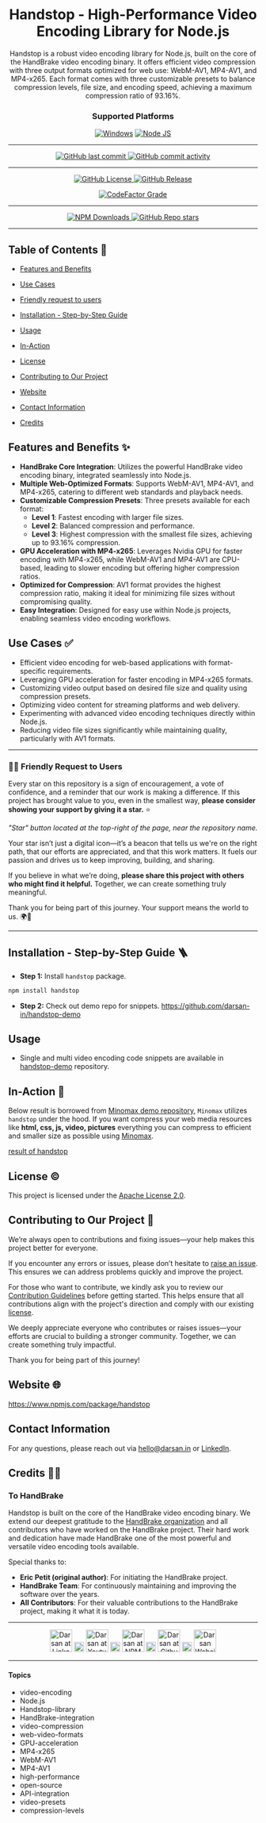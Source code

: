 <div align="center">

# Handstop - High-Performance Video Encoding Library for Node.js

<p id="intro">Handstop is a robust video encoding library for Node.js, built on the core of the HandBrake video encoding binary. It offers efficient video compression with three output formats optimized for web use: WebM-AV1, MP4-AV1, and MP4-x265. Each format comes with three customizable presets to balance compression levels, file size, and encoding speed, achieving a maximum compression ratio of 93.16%.</p>

### Supported Platforms

[![Windows](https://img.shields.io/badge/Windows-0078D6?style=for-the-badge&logo=windows&logoColor=white)]()
[![Node JS](https://img.shields.io/badge/Node.js-43853D?style=for-the-badge&logo=node.js&logoColor=white)]()

---

<p>

<span>
  <a href="https://github.com/darsan-in/Handstop/commits/main">
    <img src="https://img.shields.io/github/last-commit/darsan-in/Handstop?display_timestamp=committer&style=for-the-badge&label=Updated%20On" alt="GitHub last commit"/>
  </a>
</span>

<span>
  <a href="">
    <img src="https://img.shields.io/github/commit-activity/m/darsan-in/Handstop?style=for-the-badge&label=Commit%20Activity" alt="GitHub commit activity"/>
  </a>
</span>

</p>

---

<p>

<span>
  <a href="LICENSE">
    <img src="https://img.shields.io/github/license/darsan-in/Handstop?style=for-the-badge&label=License" alt="GitHub License"/>
  </a>
</span>

<span>
  <a href="https://github.com/darsan-in/Handstop/releases">
    <img src="https://img.shields.io/github/v/release/darsan-in/Handstop?include_prereleases&sort=date&display_name=tag&style=for-the-badge&label=Latest%20Version" alt="GitHub Release"/>
  </a>
</span>

</p>

<p>

<span>
  <a href="https://www.codefactor.io/repository/github/darsan-in/Handstop/issues/main">
    <img src="https://img.shields.io/codefactor/grade/github/darsan-in/Handstop?style=for-the-badge&label=Code%20Quality%20Grade" alt="CodeFactor Grade"/>
  </a>
</span>

</p>

---

<p>

<span>
  <a href="">
    <img src="https://img.shields.io/npm/d18m/handstop?style=for-the-badge&label=Downloads%20On%20NPM" alt="NPM Downloads"/>
  </a>
</span>

<span>
  <a href="">
    <img src="https://img.shields.io/github/stars/darsan-in/Handstop?style=for-the-badge&label=Stars" alt="GitHub Repo stars"/>
  </a>
</span>

</p>

---

</div>

## Table of Contents 📝

- [Features and Benefits](#features-and-benefits-)
- [Use Cases](#use-cases-)
- [Friendly request to users](#-friendly-request-to-users)

- [Installation - Step-by-Step Guide](#installation---step-by-step-guide-)
- [Usage](#usage)
- [In-Action](#in-action-)

- [License](#license-%EF%B8%8F)
- [Contributing to Our Project](#contributing-to-our-project-)
- [Website](#website-)

- [Contact Information](#contact-information)
- [Credits](#credits-)

## Features and Benefits ✨

* **HandBrake Core Integration**: Utilizes the powerful HandBrake video encoding binary, integrated seamlessly into Node.js.
* **Multiple Web-Optimized Formats**: Supports WebM-AV1, MP4-AV1, and MP4-x265, catering to different web standards and playback needs.
* **Customizable Compression Presets**: Three presets available for each format:
  * **Level 1**: Fastest encoding with larger file sizes.
  * **Level 2**: Balanced compression and performance.
  * **Level 3**: Highest compression with the smallest file sizes, achieving up to 93.16% compression.
* **GPU Acceleration with MP4-x265**: Leverages Nvidia GPU for faster encoding with MP4-x265, while WebM-AV1 and MP4-AV1 are CPU-based, leading to slower encoding but offering higher compression ratios.
* **Optimized for Compression**: AV1 format provides the highest compression ratio, making it ideal for minimizing file sizes without compromising quality.
* **Easy Integration**: Designed for easy use within Node.js projects, enabling seamless video encoding workflows.


## Use Cases ✅

* Efficient video encoding for web-based applications with format-specific requirements.
* Leveraging GPU acceleration for faster encoding in MP4-x265 formats.
* Customizing video output based on desired file size and quality using compression presets.
* Optimizing video content for streaming platforms and web delivery.
* Experimenting with advanced video encoding techniques directly within Node.js.
* Reducing video file sizes significantly while maintaining quality, particularly with AV1 formats.


---

### 🙏🏻 Friendly Request to Users

Every star on this repository is a sign of encouragement, a vote of confidence, and a reminder that our work is making a difference. If this project has brought value to you, even in the smallest way, **please consider showing your support by giving it a star.** ⭐

_"Star" button located at the top-right of the page, near the repository name._

Your star isn’t just a digital icon—it’s a beacon that tells us we're on the right path, that our efforts are appreciated, and that this work matters. It fuels our passion and drives us to keep improving, building, and sharing.

If you believe in what we’re doing, **please share this project with others who might find it helpful.** Together, we can create something truly meaningful.

Thank you for being part of this journey. Your support means the world to us. 🌍💖

---

## Installation - Step-by-Step Guide 🪜

- **Step 1:** Install `handstop` package.
```bash
npm install handstop
```
- **Step 2:** Check out demo repo for snippets.
https://github.com/darsan-in/handstop-demo


## Usage

- Single and multi video encoding code snippets are available in [handstop-demo](https://github.com/darsan-in/handstop-demo) repository.


## In-Action 🤺
Below result is borrowed from [Minomax demo repository](https://github.com/cresteem/Minomax-Demo), `Minomax` utilizes `handstop` under the hood.
If you want compress your web media resources like **html, css, js, video, pictures** everything you can compress to efficient and smaller size as possible using [Minomax](https://github.com/cresteem/Minomax).

[result of handstop](https://github.com/cresteem/Minomax-Demo/blob/main/reports/video_compression.png)

## License ©️

This project is licensed under the [Apache License 2.0](LICENSE).

## Contributing to Our Project 🤝

We’re always open to contributions and fixing issues—your help makes this project better for everyone.

If you encounter any errors or issues, please don’t hesitate to [raise an issue](../../issues/new). This ensures we can address problems quickly and improve the project.

For those who want to contribute, we kindly ask you to review our [Contribution Guidelines](CONTRIBUTING) before getting started. This helps ensure that all contributions align with the project's direction and comply with our existing [license](LICENSE).

We deeply appreciate everyone who contributes or raises issues—your efforts are crucial to building a stronger community. Together, we can create something truly impactful.

Thank you for being part of this journey!

## Website 🌐

<a id="url" href="https://www.npmjs.com/package/handstop">https://www.npmjs.com/package/handstop</a>

## Contact Information

For any questions, please reach out via hello@darsan.in or [LinkedIn](https://www.linkedin.com/in/darsan-in/).

## Credits 🙏🏻
### To HandBrake
Handstop is built on the core of the HandBrake video encoding binary. We extend our deepest gratitude to the [HandBrake organization](https://github.com/HandBrake) and all contributors who have worked on the HandBrake project. Their hard work and dedication have made HandBrake one of the most powerful and versatile video encoding tools available. 

Special thanks to:
- **Eric Petit (original author)**: For initiating the HandBrake project.
- **HandBrake Team**: For continuously maintaining and improving the software over the years.
- **All Contributors**: For their valuable contributions to the HandBrake project, making it what it is today.


---

<p align="center">

<span>
<a href="https://www.linkedin.com/in/darsan-in/"><img width='45px' height='45px' src="https://darsan.in/readme-src/footer-icons/linkedin.png" alt="Darsan at Linkedin"></a>
</span>

<span>
  <img width='20px' height='20px' src="https://darsan.in/readme-src/footer-icons/gap.png" alt="place holder image">
</span>

<span>
<a href="https://www.youtube.com/@darsan-in"><img width='45px' height='45px' src="https://darsan.in/readme-src/footer-icons/youtube.png" alt="Darsan at Youtube"></a>
</span>

<span>
  <img width='20px' height='20px' src="https://darsan.in/readme-src/footer-icons/gap.png" alt="place holder image">
</span>

<span>
<a href="https://www.npmjs.com/~darsan.in"><img width='45px' height='45px' src="https://darsan.in/readme-src/footer-icons/npm.png" alt="Darsan at NPM"></a>
</span>

<span>
  <img width='20px' height='20px' src="https://darsan.in/readme-src/footer-icons/gap.png" alt="place holder image">
</span>

<span>
<a href="https://github.com/darsan-in"><img width='45px' height='45px' src="https://darsan.in/readme-src/footer-icons/github.png" alt="Darsan at Github"></a>
</span>

<span>
  <img width='20px' height='20px' src="https://darsan.in/readme-src/footer-icons/gap.png" alt="place holder image">
</span>

<span>
<a href="https://darsan.in/"><img width='45px' height='45px' src="https://darsan.in/readme-src/footer-icons/website.png" alt="Darsan Website"></a>
</span>

<p>

---

#### Topics

<ul id="keywords">
<li>video-encoding</li>
<li>Node.js</li>
<li>Handstop-library</li>
<li>HandBrake-integration</li>
<li>video-compression</li>
<li>web-video-formats</li>
<li>GPU-acceleration</li>
<li>MP4-x265</li>
<li>WebM-AV1</li>
<li>MP4-AV1</li>
<li>high-performance</li>
<li>open-source</li>
<li>API-integration</li>
<li>video-presets</li>
<li>compression-levels</li>
</ul>
